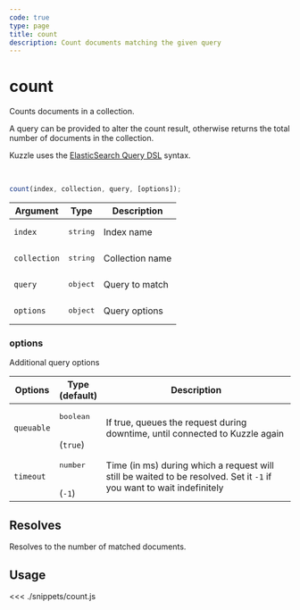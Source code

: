 ```yaml
---
code: true
type: page
title: count
description: Count documents matching the given query
---
```


# count

Counts documents in a collection.

A query can be provided to alter the count result, otherwise returns the total number of documents in the collection.

Kuzzle uses the [ElasticSearch Query DSL](https://www.elastic.co/guide/en/elasticsearch/reference/7.3/query-dsl.html) syntax.

<br/>

```js
count(index, collection, query, [options]);
```

| Argument     | Type              | Description     |
| ------------ | ----------------- | --------------- |
| `index`      | <pre>string</pre> | Index name      |
| `collection` | <pre>string</pre> | Collection name |
| `query`      | <pre>object</pre> | Query to match  |
| `options`    | <pre>object</pre> | Query options   |

### options

Additional query options

| Options    | Type<br/>(default)              | Description                                                                                                           |
| ---------- | ------------------------------- | --------------------------------------------------------------------------------------------------------------------- |
| `queuable` | <pre>boolean</pre><br/>(`true`) | If true, queues the request during downtime, until connected to Kuzzle again                                          |
| `timeout`  | <pre>number</pre><br/>(`-1`)    | Time (in ms) during which a request will still be waited to be resolved. Set it `-1` if you want to wait indefinitely |

## Resolves

Resolves to the number of matched documents.

## Usage

<<< ./snippets/count.js
